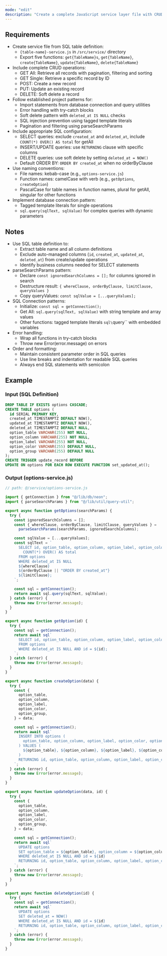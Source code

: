 ```yaml
---
mode: "edit"
description: "Create a complete JavaScript service layer file with CRUD operations based on SQL table definition, including pagination, filtering and soft delete."
---
```


## Requirements

- Create service file from SQL table definition:
  - `{table-name}-service.js` in `/src/service/` directory
  - Export five functions: `get{TableName}s`, `get{TableName}`, `create{TableName}`, `update{TableName}`, `delete{TableName}`
- Include complete CRUD operations:
  - GET All: Retrieve all records with pagination, filtering and sorting
  - GET Single: Retrieve a specific record by ID
  - POST: Create a new record
  - PUT: Update an existing record
  - DELETE: Soft delete a record
- Follow established project patterns for:
  - Import statements from database connection and query utilities
  - Error handling with try-catch blocks
  - Soft delete pattern with `deleted_at IS NULL` checks
  - SQL injection prevention using tagged template literals
  - Pagination and filtering using parseSearchParams
- Include appropriate SQL configuration:
  - SELECT queries: exclude `created_at` and `deleted_at`, include `COUNT(*) OVER() AS total` for getAll
  - INSERT/UPDATE queries: use `RETURNING` clause with specific columns
  - DELETE queries: use soft delete by setting `deleted_at = NOW()`
  - Default ORDER BY: `ORDER BY created_at` when no orderByClause
- Use naming conventions:
  - File names: kebab-case (e.g., `options-service.js`)
  - Function names: camelCase with verb (e.g., `getOptions`, `createOption`)
  - PascalCase for table names in function names, plural for getAll, singular for other functions
- Implement database connection pattern:
  - Tagged template literals for single operations
  - `sql.query(sqlText, sqlValue)` for complex queries with dynamic parameters

## Notes

- Use SQL table definition to:
  - Extract table name and all column definitions
  - Exclude auto-managed columns (`id`, `created_at`, `updated_at`, `deleted_at`) from create/update operations
  - Identify business columns needed for SELECT statements
- parseSearchParams pattern:
  - Declare `const ignoredSearchColumns = [];` for columns ignored in search
  - Destructure result: `{ whereClause, orderByClause, limitClause, queryValues }`
  - Copy queryValues: `const sqlValue = [...queryValues];`
- SQL Connection patterns:
  - Initialize: `const sql = getConnection();`
  - Get All: `sql.query(sqlText, sqlValue)` with string template and array values
  - Other functions: tagged template literals `sql\`query\`` with embedded variables
- Error handling:
  - Wrap all functions in try-catch blocks
  - Throw new Error(error.message) on errors
- Order and formatting:
  - Maintain consistent parameter order in SQL queries
  - Use line breaks and indentation for readable SQL queries
  - Always end SQL statements with semicolon

## Example

### Input (SQL Definition)

```sql
DROP TABLE IF EXISTS options CASCADE;
CREATE TABLE options (
  id SERIAL PRIMARY KEY,
  created_at TIMESTAMPTZ DEFAULT NOW(),
  updated_at TIMESTAMPTZ DEFAULT NOW(),
  deleted_at TIMESTAMPTZ DEFAULT NULL,
  option_table VARCHAR(255) NOT NULL,
  option_column VARCHAR(255) NOT NULL,
  option_label VARCHAR(255) NOT NULL,
  option_color VARCHAR(255) DEFAULT NULL,
  option_group VARCHAR(255) DEFAULT NULL
);
CREATE TRIGGER update_record BEFORE
UPDATE ON options FOR EACH ROW EXECUTE FUNCTION set_updated_at();
```

### Output (options-service.js)

```javascript
// path: @/service/options-service.js

import { getConnection } from "@/lib/db/neon";
import { parseSearchParams } from "@/lib/util/query-util";

export async function getOptions(searchParams) {
  try {
    const ignoredSearchColumns = [];
    const { whereClause, orderByClause, limitClause, queryValues } =
      parseSearchParams(searchParams, ignoredSearchColumns);

    const sqlValue = [...queryValues];
    const sqlText = `
      SELECT id, option_table, option_column, option_label, option_color, option_group,
        COUNT(*) OVER() AS total
      FROM options
      WHERE deleted_at IS NULL
      ${whereClause}
      ${orderByClause || "ORDER BY created_at"}
      ${limitClause};
    `;

    const sql = getConnection();
    return await sql.query(sqlText, sqlValue);
  } catch (error) {
    throw new Error(error.message);
  }
}

export async function getOption(id) {
  try {
    const sql = getConnection();
    return await sql`
      SELECT id, option_table, option_column, option_label, option_color, option_group
      FROM options
      WHERE deleted_at IS NULL AND id = ${id};
    `;
  } catch (error) {
    throw new Error(error.message);
  }
}

export async function createOption(data) {
  try {
    const {
      option_table,
      option_column,
      option_label,
      option_color,
      option_group,
    } = data;

    const sql = getConnection();
    return await sql`
      INSERT INTO options (
        option_table, option_column, option_label, option_color, option_group
      ) VALUES (
        ${option_table}, ${option_column}, ${option_label}, ${option_color}, ${option_group}
      )
      RETURNING id, option_table, option_column, option_label, option_color, option_group;
    `;
  } catch (error) {
    throw new Error(error.message);
  }
}

export async function updateOption(data, id) {
  try {
    const {
      option_table,
      option_column,
      option_label,
      option_color,
      option_group,
    } = data;

    const sql = getConnection();
    return await sql`
      UPDATE options
      SET option_table = ${option_table}, option_column = ${option_column}, option_label = ${option_label}, option_color = ${option_color}, option_group = ${option_group}
      WHERE deleted_at IS NULL AND id = ${id}
      RETURNING id, option_table, option_column, option_label, option_color, option_group;
    `;
  } catch (error) {
    throw new Error(error.message);
  }
}

export async function deleteOption(id) {
  try {
    const sql = getConnection();
    return await sql`
      UPDATE options
      SET deleted_at = NOW()
      WHERE deleted_at IS NULL AND id = ${id}
      RETURNING id, option_table, option_column, option_label, option_color, option_group;
    `;
  } catch (error) {
    throw new Error(error.message);
  }
}
```
